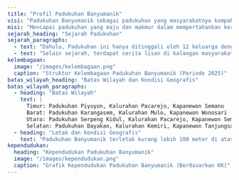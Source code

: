 ```yaml
---
title: "Profil Padukuhan Banyumanik"
visi: "Padukuhan Banyumanik sebagai padukuhan yang masyarakatnya kompak, ramah, serta menjalin kebersamaan dan gotong royong."
misi: "Mencapai padukuhan yang maju dan makmur dalam mempertahankan kerukunan serta selalu menghormati peradaban."
sejarah_heading: "Sejarah Padukuhan"
sejarah_paragraphs:
  - text: "Dahulu, Padukuhan ini hanya ditinggali oleh 12 keluarga dengan nama Toyamanik. Toyamanik berasal dari kata 'toya' yang berarti air dan 'manik' yang berarti mata. Penamaan tersebut mengacu pada sumur yang berada di sebelah barat padukuhan. Sumur tersebut sangat dalam sehingga menyerupai manik mata. Kemudian, pada masa pemerintahan Bupati Gunungkidul Darmakum Darmakusuma, Nama 'Toyamanik' diubah menjadi 'Banyumanik'. Perubahan ini dilakukan atas anjuran untuk tidak menggunakan istilah dalam bahasa Jawa Krama sebagai nama resmi padukuhan."
  - text: "Selain sejarah, terdapat cerita lisan di kalangan masyarakat Banyumanik. Dalam cerita dikatakan bahwa Banyumanik terkenal sebagai daerah yang mengalami kesulitan air. Lalu saat Wali Sanga singgah di wilayah tersebut berniatan untuk membuat aliran sungai sebagai sumber air di Banyumanik. Namun, saat pembuatan belum selesai sudah terdengar suara ayam jantan berkokok yang menandakan bahwa pagi sudah datang. Seketika, aliran air berbalik arah dan kembali masuk ke dalam Goa Ngingrong."
kelembagaan:
  image: "/images/kelembagaan.png"
  caption: "Struktur Kelembagaan Padukuhan Banyumanik (Periode 2025)"
batas_wilayah_heading: "Batas Wilayah dan Kondisi Geografis"
batas_wilayah_paragraphs:
  - heading: "Batas Wilayah"
    text: |
      Timur: Padukuhan Piyuyon, Kalurahan Pacarejo, Kapanewon Semanu  
      Barat: Padukuhan Karangasem, Kalurahan Mulo, Kapanewon Wonosari  
      Utara: Padukuhan Serpeng Kidul, Kalurahan Pacarejo, Kapanewon Semanu  
      Selatan: Padukuhan Dayakan, Kalurahan Kemiri, Kapanewon Tanjungsari
  - heading: "Letak dan Kondisi Geografis"
    text: "Padukuhan Banyumanik terletak kurang lebih 100 meter di atas permukaan laut. Secara topografis, wilayah ini berada di kawasan perbukitan karst yang khas di Gunungkidul, dengan kontur sebagian besar lahan berupa tanah kering, berbatu, dan merupakan perbukitan kapur yang dikelilingi oleh pohon jati. Atas kondisi geografis tersebut, sumber air sulit ditemukan di Padukuhan Banyumanik ini."
kependudukan:
  heading: "Kependudukan Padukuhan Banyumanik"
  image: "/images/kependudukan.png"
  caption: "Grafik Kependudukan Padukuhan Banyumanik (Berdasarkan KK)"
---
```

    